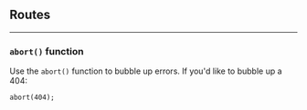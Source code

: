 ## Routes

---
### `abort()` function
Use the `abort()` function to bubble up errors.
If you'd like to bubble up a 404:
```injectablephp
abort(404);
```